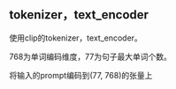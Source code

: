 ## tokenizer，text_encoder

使用clip的tokenizer，text_encoder。

768为单词编码维度，77为句子最大单词个数。

将输入的prompt编码到(77, 768)的张量上